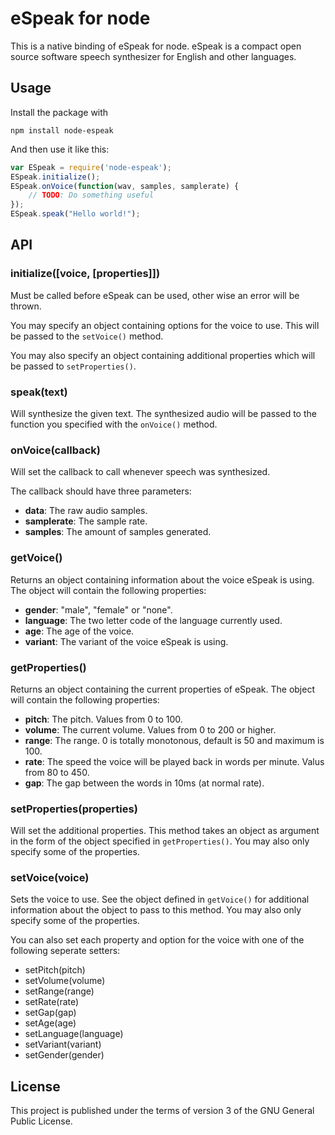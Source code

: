 eSpeak for node
===============

This is a native binding of eSpeak for node.
eSpeak is a compact open source software speech synthesizer for English and other languages.

Usage
-----

Install the package with

	npm install node-espeak

And then use it like this:

```javascript
var ESpeak = require('node-espeak');
ESpeak.initialize();
ESpeak.onVoice(function(wav, samples, samplerate) {
	// TODO: Do something useful
});
ESpeak.speak("Hello world!");
```

API
---

### initialize([voice, [properties]])

Must be called before eSpeak can be used, other wise an error will be thrown.

You may specify an object containing options for the voice to use. This will be passed to the ```setVoice()``` method.

You may also specify an object containing additional properties which will be passed to ```setProperties()```.

### speak(text)

Will synthesize the given text. The synthesized audio will be passed to the function you specified with the ```onVoice()``` method.

### onVoice(callback)

Will set the callback to call whenever speech was synthesized.

The callback should have three parameters:

* **data**: The raw audio samples.
* **samplerate**: The sample rate.
* **samples**: The amount of samples generated.

### getVoice()

Returns an object containing information about the voice eSpeak is using.
The object will contain the following properties:

* **gender**: "male", "female" or "none".
* **language**: The two letter code of the language currently used.
* **age**: The age of the voice.
* **variant**: The variant of the voice eSpeak is using.

### getProperties()

Returns an object containing the current properties of eSpeak.
The object will contain the following properties:

* **pitch**: The pitch. Values from 0 to 100.
* **volume**: The current volume. Values from 0 to 200 or higher.
* **range**: The range. 0 is totally monotonous, default is 50 and maximum is 100.
* **rate**: The speed the voice will be played back in words per minute. Valus from 80 to 450.
* **gap**: The gap between the words in 10ms (at normal rate).

### setProperties(properties)

Will set the additional properties. This method takes an object as argument in the form of the object specified in ```getProperties()```.
You may also only specify some of the properties.


### setVoice(voice)

Sets the voice to use. See the object defined in ```getVoice()``` for additional information about the object to pass to this method.
You may also only specify some of the properties.


You can also set each property and option for the voice with one of the following seperate setters:

* setPitch(pitch)
* setVolume(volume)
* setRange(range)
* setRate(rate)
* setGap(gap)
* setAge(age)
* setLanguage(language)
* setVariant(variant)
* setGender(gender)

License
-------
This project is published under the terms of version 3 of the GNU General Public License.
